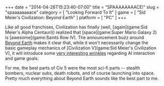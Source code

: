 +++
date = "2014-04-26T15:23:40-07:00"
title = "SPAAAAAAAACE!"
slug = "spaaaaaaaace"
category = [ "Looking Forward To It" ]
game = [ "Sid Meier's Civilization: Beyond Earth" ]
platform = [ "PC" ]
+++

Like all good franchises, Civilization has finally (well, [again](game:Sid Meier's Alpha Centauri)) realized that [space](game:Super Mario Galaxy 2) is [awesome](game:Saints Row IV).  The announcement buzz around <a href="http://www.vg247.com/2014/04/12/sid-meiers-civilization-beyond-earth-announced-as-spiritual-successor-to-alpha-centuari/">Beyond Earth</a> makes it clear that, while it won't necessarily change the basic gameplay mechanics of [Civilization V](game:Sid Meier's Civilization V), it will introduce some <a href="http://www.pcgamer.com/2014/04/12/civilization-beyond-earth-interview-everything-you-need-to-know-about-the-new-factions-aliens-technology-and-more/">very interesting wrinkles</a> regarding AI interaction and game goals.

For me, the best parts of Civ 5 were the most sci-fi parts -- stealth bombers, nuclear subs, death robots, and of course launching into space.  Pretty much everything about Beyond Earth sounds like the best part to me.